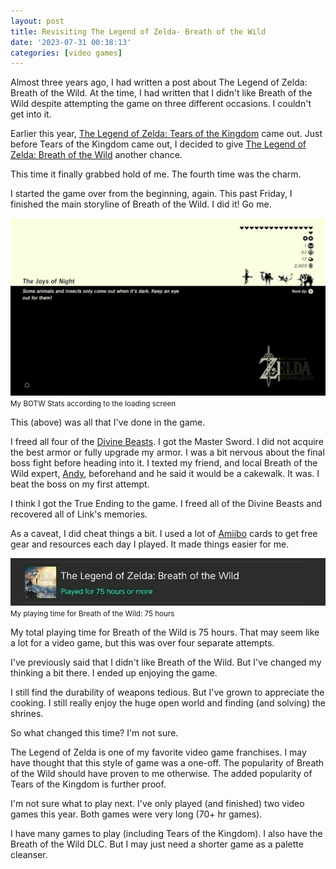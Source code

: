 ```yaml
---
layout: post
title: Revisiting The Legend of Zelda- Breath of the Wild
date: '2023-07-31 00:38:13'
categories: [video games]
---
```


Almost three years ago, I had written a post about The Legend of Zelda: Breath of the Wild. At the time, I had written that I didn't like Breath of the Wild despite attempting the game on three different occasions. I couldn't get into it.

Earlier this year, [The Legend of Zelda: Tears of the Kingdom](https://zelda.nintendo.com/tears-of-the-kingdom/) came out. Just before Tears of the Kingdom came out, I decided to give [The Legend of Zelda: Breath of the Wild](https://zelda.nintendo.com/breath-of-the-wild/) another chance.

This time it finally grabbed hold of me. The fourth time was the charm.

I started the game over from the beginning, again. This past Friday, I finished the main storyline of Breath of the Wild. I did it! Go me.

<div class="py-3">
	<div class="card shadow-sm">
		<img class="img-fluid" src="/public/images/2023/revisiting-the-legend-of-zelda-breath-of-the-wild/botw.jpg">
		<div class="card-body mx-auto">
			<small>My BOTW Stats according to the loading screen</small>
		</div>
	</div>
</div>

This (above) was all that I've done in the game.

I freed all four of the [Divine Beasts](https://zelda.fandom.com/wiki/Divine_Beast). I got the Master Sword. I did not acquire the best armor or fully upgrade my armor. I was a bit nervous about the final boss fight before heading into it. I texted my friend, and local Breath of the Wild expert, [Andy](http://cleanswifter.com/), beforehand and he said it would be a cakewalk. It was. I beat the boss on my first attempt.

I think I got the True Ending to the game. I freed all of the Divine Beasts and recovered all of Link's memories.

As a caveat, I did cheat things a bit. I used a lot of [Amiibo](https://www.nintendo.com/amiibo/) cards to get free gear and resources each day I played. It made things easier for me.

<div class="py-3">
	<div class="card shadow-sm">
		<img class="img-fluid" src="/public/images/2023/revisiting-the-legend-of-zelda-breath-of-the-wild/botw-playtime.jpg">
		<div class="card-body mx-auto">
			<small>My playing time for Breath of the Wild: 75 hours</small>
		</div>
	</div>
</div>

My total playing time for Breath of the Wild is 75 hours. That may seem like a lot for a video game, but this was over four separate attempts.

I've previously said that I didn't like Breath of the Wild. But I've changed my thinking a bit there. I ended up enjoying the game.

I still find the durability of weapons tedious. But I've grown to appreciate the cooking. I still really enjoy the huge open world and finding (and solving) the shrines.

So what changed this time? I'm not sure.

The Legend of Zelda is one of my favorite video game franchises. I may have thought that this style of game was a one-off. The popularity of Breath of the Wild should have proven to me otherwise. The added popularity of Tears of the Kingdom is further proof.

I'm not sure what to play next. I've only played (and finished) two video games this year. Both games were very long (70+ hr games).

I have many games to play (including Tears of the Kingdom). I also have the Breath of the Wild DLC. But I may just need a shorter game as a palette cleanser.

